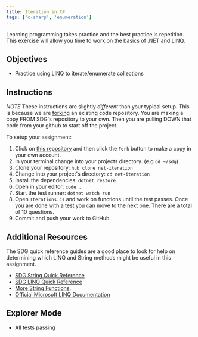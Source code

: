 ```yaml
---
title: Iteration in C#
tags: ['c-sharp', 'enumeration']
---
```


Learning programming takes practice and the best practice is repetition. This
exercise will allow you time to work on the basics of .NET and LINQ.

## Objectives

- Practice using LINQ to iterate/enumerate collections

## Instructions

_NOTE_ These instructions are slightly _different_ than your typical setup. This is because we are [forking](https://guides.github.com/activities/forking/) an existing code repository. You are making a copy FROM SDG's repository to your own. Then you are pulling DOWN that code from your github to start off the project.

To setup your assignment:

1. Click on [this repository](https://github.com/suncoast-devs/net-iteration) and then click the `Fork` button to make a copy in your own account.
2. In your terminal change into your projects directory. (e.g `cd ~/sdg`)
3. Clone your repository:
   `hub clone net-iteration`
4. Change into your project's directory: `cd net-iteration`
5. Install the dependencies: `dotnet restore`
6. Open in your editor: `code .`
7. Start the test runner: `dotnet watch run`
8. Open `Iterations.cs` and work on functions until the test passes. Once you are done with a test you can move to the next one. There are a total of 10 questions.
9. Commit and push your work to GitHub.

## Additional Resources

The SDG quick reference guides are a good place to look for help on determining which LINQ and String methods might be useful in this assignment.

- [SDG String Quick Reference](/lessons/misc-quick-reference/cs-string)
- [SDG LINQ Quick Reference](/lessons/misc-quick-reference/cs-linq)
- [More String Functions](https://www.c-sharpcorner.com/blogs/some-string-functions-of-c-sharp).
- [Official Microsoft LINQ Documentation](https://docs.microsoft.com/en-us/dotnet/csharp/programming-guide/concepts/linq/)

## Explorer Mode

- All tests passing

